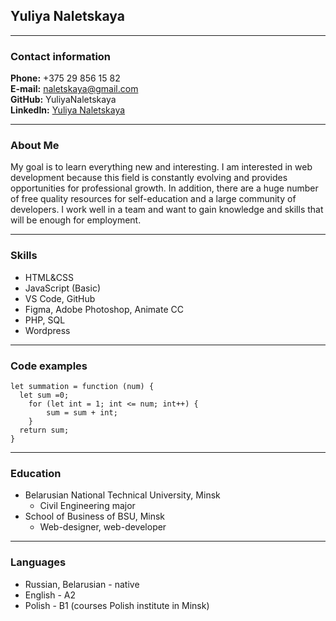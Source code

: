 ## Yuliya Naletskaya
*******

### Contact information
**Phone:** +375 29 856 15 82  
**E-mail:** naletskaya@gmail.com  
**GitHub:** YuliyaNaletskaya  
**LinkedIn:** [Yuliya Naletskaya](https://www.linkedin.com/in/yuliya-naletskaya-08140698/)
*******

### About Me
My goal is to learn everything new and interesting. I am interested in web development because this field is constantly evolving and provides opportunities for professional growth. In addition, there are a huge number of free quality resources for self-education and a large community of developers. I work well in a team and want to gain knowledge and skills that will be enough for employment.
*******

### Skills
* HTML&CSS
* JavaScript (Basic)
* VS Code, GitHub
* Figma, Adobe Photoshop, Animate CC
* PHP, SQL
* Wordpress
*******


### Code examples
```
let summation = function (num) {
  let sum =0;
	for (let int = 1; int <= num; int++) {
   		sum = sum + int;
	}
  return sum;
}
```
*******

### Education
+ Belarusian National Technical University, Minsk
    - Civil Engineering major
+ School of Business of BSU, Minsk 
    - Web-designer, web-developer
*******

### Languages
* Russian, Belarusian - native
* English - A2
* Polish - B1 (courses Polish institute in Minsk)